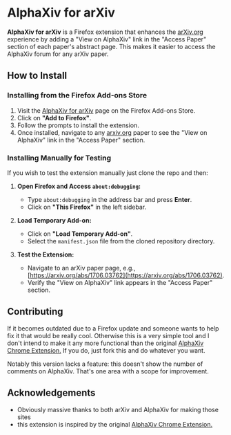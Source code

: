 # AlphaXiv for arXiv

**AlphaXiv for arXiv** is a Firefox extension that enhances the [arXiv.org](https://arxiv.org/) experience by adding a "View on AlphaXiv" link in the "Access Paper" section of each paper's abstract page. This makes it easier to access the AlphaXiv forum for any arXiv paper.

## How to Install

### Installing from the Firefox Add-ons Store

1. Visit the [AlphaXiv for arXiv](https://addons.mozilla.org/firefox/addon/alphaxiv-for-arxiv/) page on the Firefox Add-ons Store.
2. Click on **"Add to Firefox"**.
3. Follow the prompts to install the extension.
4. Once installed, navigate to any [arxiv.org](https://arxiv.org/) paper to see the "View on AlphaXiv" link in the "Access Paper" section.

### Installing Manually for Testing

If you wish to test the extension manually just clone the repo and then:

1. **Open Firefox and Access `about:debugging`:**

   - Type `about:debugging` in the address bar and press **Enter**.
   - Click on **"This Firefox"** in the left sidebar.

2. **Load Temporary Add-on:**

   - Click on **"Load Temporary Add-on"**.
   - Select the `manifest.json` file from the cloned repository directory.

3. **Test the Extension:**

   - Navigate to an arXiv paper page, e.g., [https://arxiv.org/abs/1706.03762](https://arxiv.org/abs/1706.03762).
   - Verify the "View on AlphaXiv" link appears in the "Access Paper" section.

## Contributing

If it becomes outdated due to a Firefox update and someone wants to help fix it that would be really cool. Otherwise this is a very simple tool and I don't intend to make it any more functional than the original [AlphaXiv Chrome Extension.](https://chromewebstore.google.com/detail/alphaxiv-open-research-di/liihfcjialakefgidmaadhajjikbjjab)
If you do, just fork this and do whatever you want.

Notably this version lacks a feature: this doesn't show the number of comments on AlphaXiv. That's one area with a scope for improvement.

## Acknowledgements
- Obviously massive thanks to both arXiv and AlphaXiv for making those sites
- this extension is inspired by the original [AlphaXiv Chrome Extension.](https://chromewebstore.google.com/detail/alphaxiv-open-research-di/liihfcjialakefgidmaadhajjikbjjab)

